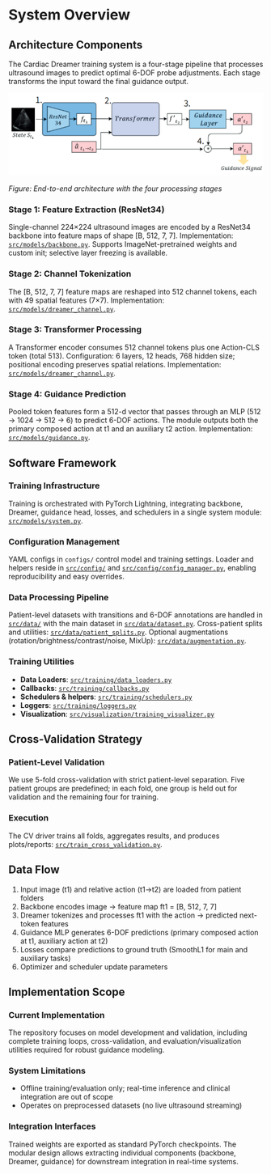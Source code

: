 # System Overview

## Architecture Components

The Cardiac Dreamer training system is a four-stage pipeline that processes ultrasound images to predict optimal 6-DOF probe adjustments. Each stage transforms the input toward the final guidance output.

![image](../doc_image/doc2_image/model_architecture.png)

*Figure: End-to-end architecture with the four processing stages*

### Stage 1: Feature Extraction (ResNet34)
Single-channel 224×224 ultrasound images are encoded by a ResNet34 backbone into feature maps of shape [B, 512, 7, 7]. Implementation: [`src/models/backbone.py`](../src/models/backbone.py). Supports ImageNet-pretrained weights and custom init; selective layer freezing is available.

### Stage 2: Channel Tokenization
The [B, 512, 7, 7] feature maps are reshaped into 512 channel tokens, each with 49 spatial features (7×7). Implementation: [`src/models/dreamer_channel.py`](../src/models/dreamer_channel.py).

### Stage 3: Transformer Processing
A Transformer encoder consumes 512 channel tokens plus one Action-CLS token (total 513). Configuration: 6 layers, 12 heads, 768 hidden size; positional encoding preserves spatial relations. Implementation: [`src/models/dreamer_channel.py`](../src/models/dreamer_channel.py).

### Stage 4: Guidance Prediction
Pooled token features form a 512-d vector that passes through an MLP (512 → 1024 → 512 → 6) to predict 6-DOF actions. The module outputs both the primary composed action at t1 and an auxiliary t2 action. Implementation: [`src/models/guidance.py`](../src/models/guidance.py).

## Software Framework

### Training Infrastructure
Training is orchestrated with PyTorch Lightning, integrating backbone, Dreamer, guidance head, losses, and schedulers in a single system module: [`src/models/system.py`](../src/models/system.py).

### Configuration Management
YAML configs in `configs/` control model and training settings. Loader and helpers reside in [`src/config/`](../src/config/) and [`src/config/config_manager.py`](../src/config/config_manager.py), enabling reproducibility and easy overrides.

### Data Processing Pipeline
Patient-level datasets with transitions and 6-DOF annotations are handled in [`src/data/`](../src/data/) with the main dataset in [`src/data/dataset.py`](../src/data/dataset.py). Cross-patient splits and utilities: [`src/data/patient_splits.py`](../src/data/patient_splits.py). Optional augmentations (rotation/brightness/contrast/noise, MixUp): [`src/data/augmentation.py`](../src/data/augmentation.py).

### Training Utilities
- **Data Loaders**: [`src/training/data_loaders.py`](../src/training/data_loaders.py)
- **Callbacks**: [`src/training/callbacks.py`](../src/training/callbacks.py)
- **Schedulers & helpers**: [`src/training/schedulers.py`](../src/training/schedulers.py)
- **Loggers**: [`src/training/loggers.py`](../src/training/loggers.py)
- **Visualization**: [`src/visualization/training_visualizer.py`](../src/visualization/training_visualizer.py)

## Cross-Validation Strategy

### Patient-Level Validation
We use 5-fold cross-validation with strict patient-level separation. Five patient groups are predefined; in each fold, one group is held out for validation and the remaining four for training.

### Execution
The CV driver trains all folds, aggregates results, and produces plots/reports: [`src/train_cross_validation.py`](../src/train_cross_validation.py).

## Data Flow

1. Input image (t1) and relative action (t1→t2) are loaded from patient folders
2. Backbone encodes image → feature map ft1 = [B, 512, 7, 7]
3. Dreamer tokenizes and processes ft1 with the action → predicted next-token features
4. Guidance MLP generates 6-DOF predictions (primary composed action at t1, auxiliary action at t2)
5. Losses compare predictions to ground truth (SmoothL1 for main and auxiliary tasks)
6. Optimizer and scheduler update parameters

## Implementation Scope

### Current Implementation
The repository focuses on model development and validation, including complete training loops, cross-validation, and evaluation/visualization utilities required for robust guidance modeling.

### System Limitations
- Offline training/evaluation only; real-time inference and clinical integration are out of scope
- Operates on preprocessed datasets (no live ultrasound streaming)

### Integration Interfaces
Trained weights are exported as standard PyTorch checkpoints. The modular design allows extracting individual components (backbone, Dreamer, guidance) for downstream integration in real-time systems.
